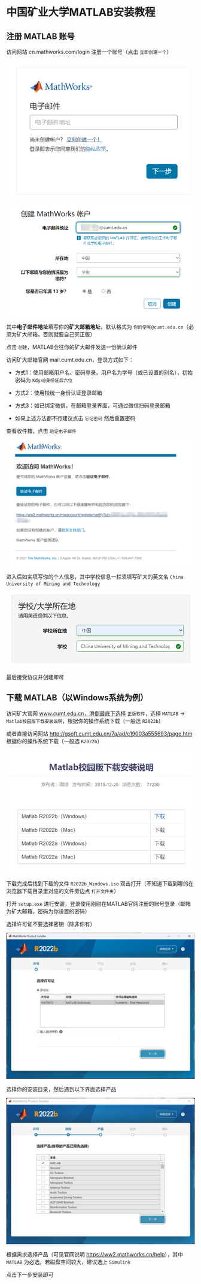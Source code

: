 # 中国矿业大学MATLAB安装教程

## 注册 MATLAB 账号

访问网站 cn.mathworks.com/login 注册一个账号（点击 `立即创建一个`）

![注册](image/install-instruction/matlab-email.png)

![创建 MathWorks 账户](image/install-instruction/matlab-create.png)

其中**电子邮件地址**填写你的**矿大邮箱地址**，默认格式为 `你的学号@cumt.edu.cn`（必须为矿大邮箱，否则就要自己买正版）

点击 `创建`，MATLAB会往你的矿大邮件发送一份确认邮件

访问矿大邮箱官网 mail.cumt.edu.cn，登录方式如下：

- 方式1：使用邮箱用户名、密码登录，用户名为学号（或已设置的别名），初始密码为 `Kdyx@身份证后六位`

- 方式2：使用校统一身份认证登录邮箱

- 方式3：如已绑定微信，在邮箱登录界面，可通过微信扫码登录邮箱

- 如果上述方法都不行建议点击 `忘记密码` 然后重置密码

查看收件箱，点击 `验证电子邮件`

![验证电子邮件](image/install-instruction/email-confirm-matlab.png)

进入后如实填写你的个人信息，其中学校信息一栏须填写矿大的英文名 `China University of Mining and Technology`

![大学信息](image/install-instruction/matlab-university.png)

最后接受协议并创建即可

## 下载 MATLAB（以Windows系统为例）

访问矿大官网 www.cumt.edu.cn，滑倒最底下选择 `正版软件`，选择 `MATLAB` -> `Matlab校园版下载安装说明`，根据你的操作系统下载（一般选 `R2022b`）

或者直接访问网站 http://gsoft.cumt.edu.cn/7a/ad/c19003a555693/page.htm 根据你的操作系统下载（一般选 `R2022b`）

![MATLAB校园版下载安装说明](image/install-instruction/cumt-matlab.png)

下载完成后找到下载的文件 `R2022b_Windows.iso` 双击打开（不知道下载到哪的在浏览器下载目录里对应的文件旁边点 `打开文件夹`）

打开 `setup.exe` 进行安装，登录使用刚刚在MATLAB官网注册的账号登录（邮箱为矿大邮箱，密码为你设置的密码）

选择许可证不要选择密钥（除非你有）

![许可证](image/install-instruction/install-license.png)

选择你的安装目录，然后遇到以下界面选择产品

![选择产品](image/install-instruction/install-product.png)

根据需求选择产品（可见官网说明 <https://ww2.mathworks.cn/help>），其中 `MATLAB` 为必选，若磁盘空间较大，建议选上 `Simulink`

点击下一步安装即可
